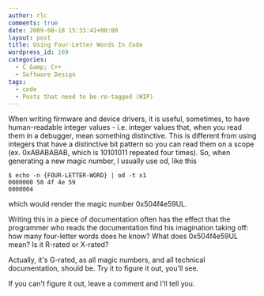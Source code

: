 ```yaml
---
author: rlc
comments: true
date: 2009-08-18 15:33:41+00:00
layout: post
title: Using Four-Letter Words In Code
wordpress_id: 169
categories:
  - C &amp; C++
  - Software Design
tags:
  - code
  - Posts that need to be re-tagged (WIP)
---
```


When writing firmware and device drivers, it is useful, sometimes, to have human-readable integer values - i.e. integer values that, when you read them in a debugger, mean something distinctive.<!--more--> This is different from using integers that have a distinctive bit pattern so you can read them on a scope (ex. 0xABABABAB, which is 10101011 repeated four times). So, when generating a new magic number, I usually use od, like this

    $ echo -n {FOUR-LETTER-WORD} | od -t x1
    0000000 50 4f 4e 59
    0000004

which would render the magic number 0x504f4e59UL.

Writing this in a piece of documentation often has the effect that the programmer who reads the documentation find his imagination taking off: how many four-letter words does he know? What does 0x504f4e59UL mean? Is it R-rated or X-rated?

Actually, it's G-rated, as all magic numbers, and all technical documentation, should be. Try it to figure it out, you'll see.

If you can't figure it out, leave a comment and I'll tell you.
